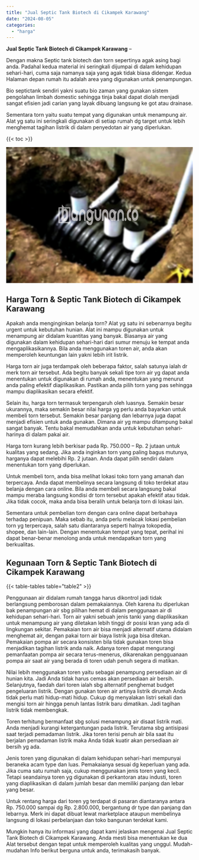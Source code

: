 ```yaml
---
title: "Jual Septic Tank Biotech di Cikampek Karawang"
date: "2024-08-05"
categories: 
  - "harga"
---
```


**Jual Septic Tank Biotech di Cikampek Karawang** –

Dengan makna Septic tank biotech dan torn sepertinya agak asing bagi anda. Padahal kedua material ini seringkali dijumpai di dalam kehidupan sehari-hari, cuma saja namanya saja yang agak tidak biasa didengar. Kedua Halaman depan rumah itu adalah area yang digunakan untuk penampungan.

Bio septictank sendiri yakni suatu bio zaman yang gunakan sistem pengolahan limbah domestic sehingga tinja bakal dapat diolah menjadi sangat efisien jadi carian yang layak dibuang langsung ke got atau drainase.

Sementara torn yaitu suatu tempat yang digunakan untuk menampung air. Alat yg satu ini seringkali digunakan di setiap rumah dg target untuk lebih menghemat tagihan listrik di dalam penyedotan air yang diperlukan.

{{< toc >}}

![Jual Septic Tank Biotech di Cikampek Karawang](/images/jual-bio-septictank-23.png)

## Harga Torn & Septic Tank Biotech di Cikampek Karawang

Apakah anda menginginkan belanja torn? Alat yg satu ini sebenarnya begitu urgent untuk kebutuhan hunian. Alat ini mampu digunakan untuk menampung air didalam kuantitas yang banyak. Biasanya air yang digunakan dalam kehidupan sehari-hari dari sumur menuju ke tempat anda mengaplikasikannya. Bila anda menggunakan toren air, anda akan memperoleh keuntungan lain yakni lebih irit listrik.

Harga torn air juga terdampak oleh beberapa faktor, salah satunya ialah dr merk torn air tersebut. Ada begitu banyak sekali tipe torn air yg dapat anda menentukan untuk digunakan di rumah anda, menentukan yang menurut anda paling efektif diaplikasikan. Pastikan anda pilih torn yang pas sehingga mampu diaplikasikan secara efektif.

Selain itu, harga torn termasuk terpengaruh oleh luasnya. Semakin besar ukurannya, maka semakin besar nilai harga yg perlu anda bayarkan untuk membeli torn tersebut. Semakin besar panjang dan lebarnya juga dapat menjadi efisien untuk anda gunakan. Dimana air yg mampu ditampung bakal sangat banyak. Tentu bakal memudahkan anda untuk kebutuhan sehari-harinya di dalam pakai air.

Harga torn kurang lebih berkisar pada Rp. 750.000 – Rp. 2 jutaan untuk kualitas yang sedang. Jika anda inginkan torn yang paling bagus mutunya, harganya dapat melebihi Rp. 2 jutaan. Anda dapat pilih sendiri dalam menentukan torn yang diperlukan.

Untuk membeli torn, anda bisa melihat lokasi toko torn yang amanah dan terpercaya. Anda dapat membelinya secara langsung di toko terdekat atau belanja dengan cara online. Bila anda membeli secara langsung bakal mampu meraba langsung kondisi dr torn tersebut apakah efektif atau tidak. Jika tidak cocok, maka anda bisa beralih untuk belanja torn di lokasi lain.

Sementara untuk pembelian torn dengan cara online dapat berbahaya terhadap penipuan. Maka sebab itu, anda perlu melacak lokasi pembelian torn yg terpercaya, salah satu diantaranya seperti halnya tokopedia, shopee, dan lain-lain. Dengan menentukan tempat yang tepat, perihal ini dapat benar-benar menolong anda untuk mendapatkan torn yang berkualitas.

## Kegunaan Torn & Septic Tank Biotech di Cikampek Karawang

{{< table-tables table="table2" >}}

Penggunaan air didalam rumah tangga harus dikontrol jadi tidak berlangsung pemborosan dalam pemakaiannya. Oleh karena itu diperlukan bak penampungan air sbg pilihan hemat di dalam penggunaan air di kehidupan sehari-hari. Torn air yakni sebuah jenis tanki yang diaplikasikan untuk menampung air yang diletakan lebih tinggi dr posisi kran yang ada di lingkungan sekitar. Pemakaian torn air bisa menjadi alternatif utama didalam menghemat air, dengan pakai torn air biaya listrik juga bisa ditekan. Pemakaian pompa air secara konsisten bila tidak gunakan toren bisa menjadikan tagihan listrik anda naik. Adanya toren dapat mengurangi pemanfaatan pompa air secara terus-menerus, dikarenakan pengguanaan pompa air saat air yang berada di toren udah penuh segera di matikan.

Nilai lebih menggunakan toren yaitu sebagai penampung persediaan air di hunian kita. Jadi Anda tidak harus cemas akan persediaan air bersih. Selanjutnya, faedah dari toren ialah sbg alternatif penghemat budget pengeluaran listrik. Dengan gunakan toren air artinya listrik dirumah Anda tidak perlu mati hidup-mati hidup. Cukup dg menyalakan listri sekali dan mengisi torn air hingga penuh lantas listrik baru dimatikan. Jadi tagihan listrik tidak membengkak.

Toren terhitung bermanfaat sbg solusi menampung air disaat listrik mati. Anda menjadi kurangi ketergantungan pada listrik. Terutama sbg antisipasi saat terjadi pemadaman listrik. Jika toren terisi penuh air bila saat itu berjalan pemadaman listrik maka Anda tidak kuatir akan persediaan air bersih yg ada.

Jenis toren yang digunakan di dalam kehidupan sehari-hari mempunyai beraneka acam type dan luas. Pemakaianya sesuai dg keperluan yang ada. Jika cuma satu rumah saja, cukup menggunakan jenis toren yang kecil. Tetapi seandainya toren yg digunakan di perkantoran atau industi, toren yang diaplikasikan di dalam jumlah besar dan memiliki panjang dan lebar yang besar.

Untuk rentang harga dari toren yg terdapat di pasaran diantaranya antara Rp. 750.000 sampai dg Rp. 2.800.000, bergantung dr type dan panjang dan lebarnya. Merk ini dapat dibuat lewat marketplace ataupun membelinya langsung di lokasi perbelanjaan dan toko bangunan terdekat kami.

Mungkin hanya itu informasi yang dapat kami jelaskan mengenai Jual Septic Tank Biotech di Cikampek Karawang. Anda mesti bisa menentukan ke dua Alat tersebut dengan tepat untuk memperoleh kualitas yang unggul. Mudah-mudahan Info berikut berguna untuk anda, terimakasih banyak.
